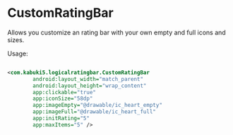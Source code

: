 # CustomRatingBar

Allows you customize an rating bar with your own empty and full icons and sizes.

Usage: 
```xml

<com.kabuki5.logicalratingbar.CustomRatingBar
        android:layout_width="match_parent"
        android:layout_height="wrap_content"
        app:clickable="true"
        app:iconSize="58dp"
        app:imageEmpty="@drawable/ic_heart_empty"
        app:imageFull="@drawable/ic_heart_full"
        app:initRating="5"
        app:maxItems="5" />
        
